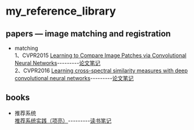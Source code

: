 # my_reference_library

## papers — image matching and registration

* matching   
1、CVPR2015 [Learning to Compare Image Patches via Convolutional Neural Networks](https://github.com/ei1994/my_reference_library/blob/master/papers/Learning%20to%20Compare%20Image%20Patches%20via%20Convolutional%20Neural%20Networks.pdf)---------[论文笔记](https://www.cnblogs.com/eilearn/p/9970144.html)   
2、CVPR2016 [Learning cross-spectral similarity measures with deep convolutional neural networks](https://github.com/ei1994/my_reference_library/blob/master/papers/Learning%20cross-spectral%20similarity%20measures%20with%20deep%20convolutional%20neural%20networks.pdf)---------[论文笔记](https://www.cnblogs.com/eilearn/p/9970144.html)




## books

* 推荐系统   
[推荐系统实践（项亮）](https://github.com/ei1994/my_reference_library/blob/master/books/%E6%8E%A8%E8%8D%90%E7%B3%BB%E7%BB%9F%E5%AE%9E%E8%B7%B5.pdf)---------[读书笔记](https://www.cnblogs.com/eilearn/p/9802476.html)
